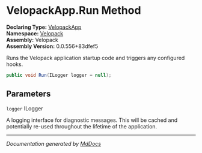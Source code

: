 ﻿<!--  
  <auto-generated>   
    The contents of this file were generated by a tool.  
    Changes to this file may be list if the file is regenerated  
  </auto-generated>   
-->

# VelopackApp.Run Method

**Declaring Type:** [VelopackApp](../index.md)  
**Namespace:** [Velopack](../../index.md)  
**Assembly:** Velopack  
**Assembly Version:** 0.0.556+83dfef5

Runs the Velopack application startup code and triggers any configured hooks.

```csharp
public void Run(ILogger logger = null);
```

## Parameters

`logger`  ILogger

A logging interface for diagnostic messages. This will be             cached and potentially re\-used throughout the lifetime of the application.

___

*Documentation generated by [MdDocs](https://github.com/ap0llo/mddocs)*
